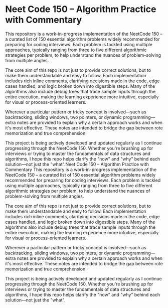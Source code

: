 ﻿# Neet Code 150 – Algorithm Practice with Commentary

This repository is a work-in-progress implementation of the NeetCode 150 – a curated list of 150 essential algorithm problems widely recommended for preparing for coding interviews. Each problem is tackled using multiple approaches, typically ranging from three to five different algorithmic strategies per problem, to help understand the nuances of problem-solving from multiple angles.

The core aim of this repo is not just to provide correct solutions, but to make them understandable and easy to follow. Each implementation includes rich inline comments, clarifying decisions made in the code, edge cases handled, and logic broken down into digestible steps. Many of the algorithms also include debug trees that trace sample inputs through the entire execution, making the learning experience more intuitive, especially for visual or process-oriented learners.

Wherever a particular pattern or tricky concept is involved—such as backtracking, sliding windows, two pointers, or dynamic programming—extra notes are provided to explain why a certain approach works and when it's most effective. These notes are intended to bridge the gap between rote memorization and true comprehension.

This project is being actively developed and updated regularly as I continue progressing through the NeetCode 150. Whether you're brushing up for interviews or trying to master the fundamentals of data structures and algorithms, I hope this repo helps clarify the "how" and "why" behind each solution—not just the "what".Neet Code 150 – Algorithm Practice with Commentary
This repository is a work-in-progress implementation of the NeetCode 150 – a curated list of 150 essential algorithm problems widely recommended for preparing for coding interviews. Each problem is tackled using multiple approaches, typically ranging from three to five different algorithmic strategies per problem, to help understand the nuances of problem-solving from multiple angles.

The core aim of this repo is not just to provide correct solutions, but to make them understandable and easy to follow. Each implementation includes rich inline comments, clarifying decisions made in the code, edge cases handled, and logic broken down into digestible steps. Many of the algorithms also include debug trees that trace sample inputs through the entire execution, making the learning experience more intuitive, especially for visual or process-oriented learners.

Wherever a particular pattern or tricky concept is involved—such as backtracking, sliding windows, two pointers, or dynamic programming—extra notes are provided to explain why a certain approach works and when it's most effective. These notes are intended to bridge the gap between rote memorization and true comprehension.

This project is being actively developed and updated regularly as I continue progressing through the NeetCode 150. Whether you're brushing up for interviews or trying to master the fundamentals of data structures and algorithms, I hope this repo helps clarify the "how" and "why" behind each solution—not just the "what".
